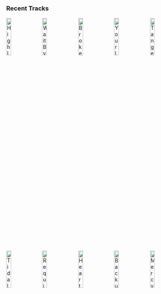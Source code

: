 ### Recent Tracks
[<img src='https://lastfm.freetls.fastly.net/i/u/300x300/f6644fba4f981226599c8780fff26a83.png' width='16%' height='16%' alt='High Low'>](https://www.last.fm/music/the%2bunlikely%2bcandidates/_/high%2blow)&nbsp;&nbsp;&nbsp;&nbsp;[<img src='https://lastfm.freetls.fastly.net/i/u/300x300/71128c6ea8657815b6b4fedb5d9b34ad.png' width='16%' height='16%' alt='Wait By The River'>](https://www.last.fm/music/lord%2bhuron/_/wait%2bby%2bthe%2briver)&nbsp;&nbsp;&nbsp;&nbsp;[<img src='https://lastfm.freetls.fastly.net/i/u/300x300/b78ec16f7bbd4c39969328afcd344b8d.png' width='16%' height='16%' alt='Broken People'>](https://www.last.fm/music/almost%2bmonday/_/broken%2bpeople)&nbsp;&nbsp;&nbsp;&nbsp;[<img src='https://lastfm.freetls.fastly.net/i/u/300x300/521dc1f51e98c3a7d9e731eccf3d17b3.png' width='16%' height='16%' alt='Your Love'>](https://www.last.fm/music/the%2boutfield/_/your%2blove)&nbsp;&nbsp;&nbsp;&nbsp;[<img src='https://lastfm.freetls.fastly.net/i/u/300x300/714ad710a60b2da9d4b8496134ae7cec.png' width='16%' height='16%' alt='Tangerine'>](https://www.last.fm/music/glass%2banimals/_/tangerine)&nbsp;&nbsp;&nbsp;&nbsp;<br>[<img src='https://lastfm.freetls.fastly.net/i/u/300x300/d56dc3794dfe83224f8257a27c6864ac.png' width='16%' height='16%' alt='Tidal Wave'>](https://www.last.fm/music/portugal.%2bthe%2bman/_/tidal%2bwave)&nbsp;&nbsp;&nbsp;&nbsp;[<img src='https://lastfm.freetls.fastly.net/i/u/300x300/4653141cd6809aabc3b5e8e77766f71d.png' width='16%' height='16%' alt='Requiem'>](https://www.last.fm/music/blitzen%2btrapper/_/requiem)&nbsp;&nbsp;&nbsp;&nbsp;[<img src='https://lastfm.freetls.fastly.net/i/u/300x300/50874a3505c45d435134cedb64f40252.png' width='16%' height='16%' alt='Heartbreak Magic'>](https://www.last.fm/music/riah/_/heartbreak%2bmagic)&nbsp;&nbsp;&nbsp;&nbsp;[<img src='https://lastfm.freetls.fastly.net/i/u/300x300/e644941f7d927382cc74fc8a6d64340a.png' width='16%' height='16%' alt='Backup'>](https://www.last.fm/music/ripe/_/backup)&nbsp;&nbsp;&nbsp;&nbsp;[<img src='https://lastfm.freetls.fastly.net/i/u/300x300/448589a54f4bbca2d92ce3ba39008d94.png' width='16%' height='16%' alt='Mercy'>](https://www.last.fm/music/grizfolk/_/mercy)&nbsp;&nbsp;&nbsp;&nbsp;<br>